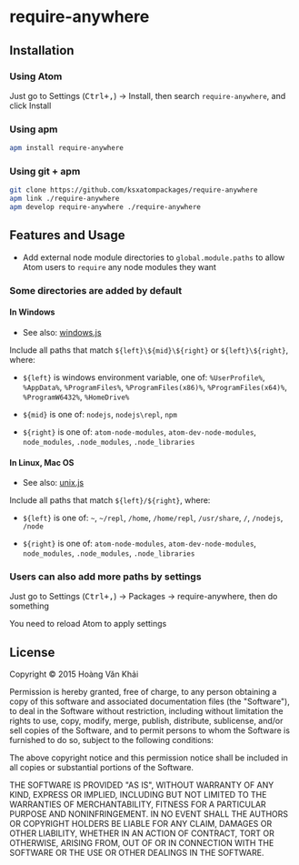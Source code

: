 
# require-anywhere

## Installation

### Using Atom

Just go to Settings (<kbd>Ctrl+,</kbd>) → Install, then search `require-anywhere`, and click Install

### Using apm

```bash
apm install require-anywhere
```

### Using git + apm

```bash
git clone https://github.com/ksxatompackages/require-anywhere
apm link ./require-anywhere
apm develop require-anywhere ./require-anywhere
```

## Features and Usage

 * Add external node module directories to `global.module.paths` to allow Atom users to `require` any node modules they want

### Some directories are added by default

#### In Windows

 * See also: [windows.js](https://github.com/ksxatompackages/require-anywhere/blob/v1.0.0/windows.js)

Include all paths that match `${left}\${mid}\${right}` or `${left}\${right}`, where:

 * `${left}` is windows environment variable, one of: `%UserProfile%`, `%AppData%`, `%ProgramFiles%`, `%ProgramFiles(x86)%`, `%ProgramFiles(x64)%`, `%ProgramW6432%`, `%HomeDrive%`

 * `${mid}` is one of: `nodejs`, `nodejs\repl`, `npm`

 * `${right}` is one of: `atom-node-modules`, `atom-dev-node-modules`, `node_modules`, `.node_modules`, `.node_libraries`

#### In Linux, Mac OS

 * See also: [unix.js](https://github.com/ksxatompackages/require-anywhere/blob/v1.0.0/unix.js)

Include all paths that match `${left}/${right}`, where:

 * `${left}` is one of: `~`, `~/repl`, `/home`, `/home/repl`, `/usr/share`, `/`, `/nodejs`, `/node`

 * `${right}` is one of: `atom-node-modules`, `atom-dev-node-modules`, `node_modules`, `.node_modules`, `.node_libraries`

### Users can also add more paths by settings

Just go to Settings (<kbd>Ctrl+,</kbd>) → Packages → require-anywhere, then do something

You need to reload Atom to apply settings

## License

Copyright © 2015 Hoàng Văn Khải

Permission is hereby granted, free of charge, to any person obtaining
a copy of this software and associated documentation files (the
"Software"), to deal in the Software without restriction, including
without limitation the rights to use, copy, modify, merge, publish,
distribute, sublicense, and/or sell copies of the Software, and to
permit persons to whom the Software is furnished to do so, subject to
the following conditions:

The above copyright notice and this permission notice shall be
included in all copies or substantial portions of the Software.

THE SOFTWARE IS PROVIDED "AS IS", WITHOUT WARRANTY OF ANY KIND,
EXPRESS OR IMPLIED, INCLUDING BUT NOT LIMITED TO THE WARRANTIES OF
MERCHANTABILITY, FITNESS FOR A PARTICULAR PURPOSE AND
NONINFRINGEMENT. IN NO EVENT SHALL THE AUTHORS OR COPYRIGHT HOLDERS BE
LIABLE FOR ANY CLAIM, DAMAGES OR OTHER LIABILITY, WHETHER IN AN ACTION
OF CONTRACT, TORT OR OTHERWISE, ARISING FROM, OUT OF OR IN CONNECTION
WITH THE SOFTWARE OR THE USE OR OTHER DEALINGS IN THE SOFTWARE.

